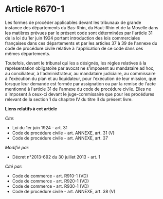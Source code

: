 # Article R670-1

Les formes de procéder applicables devant les tribunaux de grande instance des départements du Bas-Rhin, du Haut-Rhin et de
la Moselle dans les matières prévues par le présent code sont déterminées par l'article 31 de la loi du 1er juin 1924 portant
introduction des lois commerciales françaises dans ces départements et par les articles 37 à 39 de l'annexe du code de
procédure civile relative à l'application de ce code dans ces mêmes départements. 

Toutefois, devant le tribunal qui les a désignés, les règles relatives à la représentation obligatoire par avocat ne
s'imposent au mandataire ad hoc, au conciliateur, à l'administrateur, au mandataire judiciaire, au commissaire à l'exécution
du plan et au liquidateur, pour l'exécution de leur mission, que lorsque leur demande est formée par assignation ou par la
remise de l'acte mentionné à l'article 31 de l'annexe du code de procédure civile. Elles ne s'imposent à ceux-ci devant le
juge-commissaire que pour les procédures relevant de la section 1 du chapitre IV du titre II du présent livre.

**Liens relatifs à cet article**

_Cite_:

  - Loi du 1er juin 1924 - art. 31
  - Code de procédure civile - art. ANNEXE, art. 31 (V)
  - Code de procédure civile - art. ANNEXE, art. 37

_Modifié par_:

  - Décret n°2013-692 du 30 juillet 2013 - art. 1

_Cité par_:

  - Code de commerce - art. R910-1 (VD)
  - Code de commerce - art. R920-1 (VD)
  - Code de commerce - art. R930-1 (VD)
  - Code de procédure civile - art. ANNEXE, art. 38 (V)
